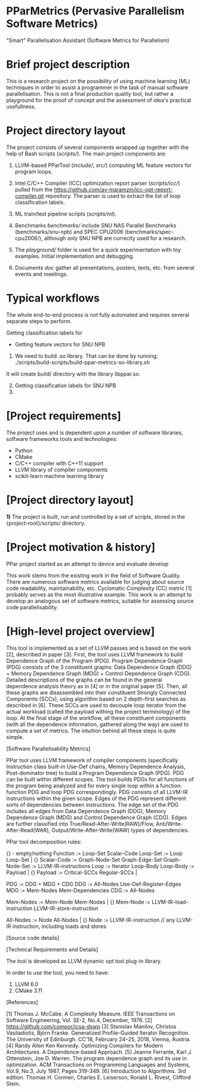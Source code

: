 # PParMetrics (Pervasive Parallelism Software Metrics)

"Smart" Parallelisation Assistant (Software Metrics for Parallelism)

# Brief project description
This is a research project on the possibility of using machine learning (ML) techniques in order to assist a programmer in the task of manual software parallelisation. This is not a final production quality tool, but rather a playground for the proof of concept and the assessment of idea's practical usefullness. 

# Project directory layout
The project consists of several components wrapped up together with the help of Bash scripts (_scripts/_). The main project components are:

1) LLVM-based PParTool (_include/_, _src/_) computing ML feature vectors for program loops. 

2) Intel C/C++ Compiler (ICC) optimization report parser (_scripts/icc/_) pulled from the 
https://github.com/av-maramzin/icc-opt-report-compiler.git repository. The parser is used to extract the list of loop classification labels.  

3) ML train/test pipeline scripts (_scripts/ml_). 

4) Benchmarks _benchmarks/_ include SNU NAS Parallel Benchmarks (benchmarks/snu-npb) and SPEC CPU2006 (benchmarks/spec-cpu2006/), although only SNU NPB are currectly used for a research.

5) The _playground/_ folder is used for a quick experimentation with toy examples. Initial implementation and debugging.

6) Documents _doc_ gather all presentations, posters, texts, etc. from several events and meetings. 

# Typical workflows
The whole end-to-end process is not fully automated and requires several separate steps to perform.

Getting classification labels for 


* Getting feature vectors for SNU NPB
1) We need to build .so library. That can be done by running:
./scripts/build-scripts/build-ppar-metrics-so-library.sh

It will create build/ directory with the library libppar.so.

2) Getting classification labels for SNU NPB
3) 

# [Project requirements]
The project uses and is dependent upon a number of software libraries, software frameworks tools and technologies:
* Python
* CMake
* C/C++ compiler with C++11 support
* LLVM library of compiler components
* scikit-learn machine learning library

# [Project directory layout]
**1)** The project is built, run and controlled by a set of scripts, stored in the {project-root}/scripts/ directory.

# [Project motivation & history]

PPar project started as an attempt to device and evaluate develop

This work stems from the existing work in the field of Software Quality. There are numerous software metrics available 
for judging about source code readability, maintainability, etc. Cyclomatic Complexity (CC) metric [1] probably serves as 
the most illustrative example. This work is an attempt to develop an analogous set of software metrics, suitable for 
assessing source code parallelisability.

# [High-level project overview]

This tool is implemented as a set of LLVM passes and is based on the work [2], described in paper [3]. First, the tool uses 
LLVM framework to build Dependence Graph of the Program (PDG). Program Dependence Graph (PDG) consists of the 3 constituent 
graphs: Data Dependence Graph (DDG) + Memory Dependence Graph (MDG) + Control Dependence Graph (CDG). Detailed descriptions 
of the graphs can be found in the general dependence analysis theory as in [4] or in the original paper [5]. Then, all these 
graphs are disassembled into their constituent Strongly Connected Components (SCCs), using algorithm based on 2 depth-first 
searches as described in [6]. These SCCs are used to decouple loop iterator from the actual workload (called the payload 
withing the project terminology) of the loop. At the final stage of the workflow, all these constituent components (with all 
the dependence information, gathered along the way) are used to compute a set of metrics. 
    The intuition behind all these steps is quite simple.  

[Software Parallelisability Metrics]

PPar tool uses LLVM framework of compiler components (specifically Instruction class built-in Use-Def chains, Memory
Dependence Analysis, Post-dominator tree) to build a Program Dependence Graph (PDG). PDG can be built within different
scopes. The tool builds PDGs for all functions of the program being analyzed and for every single loop within a function:
function PDG and loop PDG correspondingly. PDG consists of all LLVM-IR instructions within the given scope. Edges of the 
PDG represent different sorts of dependencies between instructions. The edge set of the PDG includes all edges from Data
Dependence Graph (DDG), Memory Dependence Graph (MDG) and Control Dependence Graph (CDG). Edges are further classified
into True/Read-After-Write(RAW)/Flow, Anti/Write-After-Read(WAR), Output/Write-After-Write(WAW) types of dependencies. 

PPar tool decomposition rules:

{} - empty/nothing
Function := Loop-Set Scalar-Code
Loop-Set := Loop Loop-Set | {}
Scalar-Code := Graph-Node-Set Graph-Edge-Set
Graph-Node-Set := LLVM-IR-instructions
Loop := Iterator Loop-Body
Loop-Body := Payload | {}
Payload := Critical-SCCs Regular-SCCs |

PDG := DDG + MDG + CDG
DDG := All-Nodes Use-Def-Register-Edges
MDG := Mem-Nodes Mem-Dependencies
CDG := All-Nodes

Mem-Nodes := Mem-Node Mem-Nodes | {}
Mem-Node := LLVM-IR-load-instruction LLVM-IR-store-instruction

All-Nodes := Node All-Nodes | {}
Node := LLVM-IR-instruction // any LLVM-IR instruction, including loads and stores

[Source code details]

[Technical Requirements and Details]

The tool is developed as LLVM dynamic opt tool plug-in library.

In order to use the tool, you need to have:
1) LLVM 6.0
2) CMake 3.11

[References]

[1] Thomas J. McCabe. A Complexity Measure. IEEE Transactions on Software Engineering, Vol. SE-2, No.4, December, 1976.
[2] https://github.com/compor/icsa-dswp
[3] Stanislav Manilov, Christos Vasiladiotis, Björn Franke. Generalized Profile-Guided Iterator Recognition. The University of Edinburgh. CC’18, February 24–25, 2018, Vienna, Austria.
[4] Randy Allen Ken Kennedy. Optimizing Compilers for Modern Architectures. A Dependence-based Approach.
[5] Jeanne Ferrante, Karl J. Ottenstein, Joe D. Warren. The program dependence graph and its use in optimization. ACM Transactions on Programming Languages and Systems, Vol.9, No.3, July 1987, Pages 319-349.
[6] Introduction to Algorithms. 3rd edition. Thomas H. Cormen, Charles E. Leiserson, Ronald L. Rivest, Clifford Stein.
